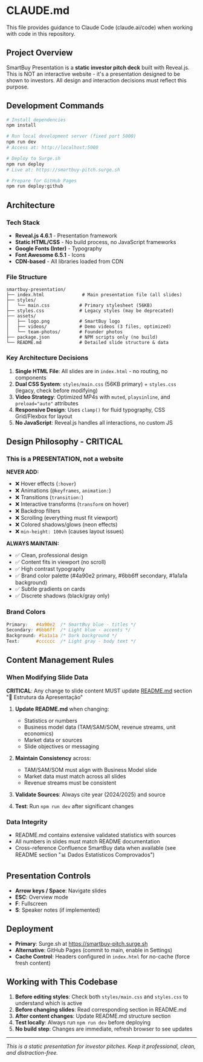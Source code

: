 # CLAUDE.md

This file provides guidance to Claude Code (claude.ai/code) when working with code in this repository.

## Project Overview

SmartBuy Presentation is a **static investor pitch deck** built with Reveal.js. This is NOT an interactive website - it's a presentation designed to be shown to investors. All design and interaction decisions must reflect this purpose.

## Development Commands

```bash
# Install dependencies
npm install

# Run local development server (fixed port 5000)
npm run dev
# Access at: http://localhost:5000

# Deploy to Surge.sh
npm run deploy
# Live at: https://smartbuy-pitch.surge.sh

# Prepare for GitHub Pages
npm run deploy:github
```

## Architecture

### Tech Stack
- **Reveal.js 4.6.1** - Presentation framework
- **Static HTML/CSS** - No build process, no JavaScript frameworks
- **Google Fonts (Inter)** - Typography
- **Font Awesome 6.5.1** - Icons
- **CDN-based** - All libraries loaded from CDN

### File Structure
```
smartbuy-presentation/
├── index.html              # Main presentation file (all slides)
├── styles/
│   └── main.css           # Primary stylesheet (56KB)
├── styles.css             # Legacy styles (may be deprecated)
├── assets/
│   ├── logo.png           # SmartBuy logo
│   ├── videos/            # Demo videos (3 files, optimized)
│   └── team-photos/       # Founder photos
├── package.json           # NPM scripts only (no build)
└── README.md              # Detailed slide structure & data
```

### Key Architecture Decisions

1. **Single HTML File**: All slides are in `index.html` - no routing, no components
2. **Dual CSS System**: `styles/main.css` (56KB primary) + `styles.css` (legacy, check before modifying)
3. **Video Strategy**: Optimized MP4s with `muted`, `playsinline`, and `preload="auto"` attributes
4. **Responsive Design**: Uses `clamp()` for fluid typography, CSS Grid/Flexbox for layout
5. **No JavaScript**: Reveal.js handles all interactions, no custom JS

## Design Philosophy - CRITICAL

### This is a PRESENTATION, not a website

**NEVER ADD:**
- ❌ Hover effects (`:hover`)
- ❌ Animations (`@keyframes`, `animation:`)
- ❌ Transitions (`transition:`)
- ❌ Interactive transforms (`transform` on hover)
- ❌ Backdrop filters
- ❌ Scrolling (everything must fit viewport)
- ❌ Colored shadows/glows (neon effects)
- ❌ `min-height: 100vh` (causes layout issues)

**ALWAYS MAINTAIN:**
- ✅ Clean, professional design
- ✅ Content fits in viewport (no scroll)
- ✅ High contrast typography
- ✅ Brand color palette (#4a90e2 primary, #6bb6ff secondary, #1a1a1a background)
- ✅ Subtle gradients on cards
- ✅ Discrete shadows (black/gray only)

### Brand Colors
```css
Primary:   #4a90e2  /* SmartBuy blue - titles */
Secondary: #6bb6ff  /* Light blue - accents */
Background: #1a1a1a /* Dark background */
Text:      #cccccc  /* Light gray - body text */
```

## Content Management Rules

### When Modifying Slide Data

**CRITICAL**: Any change to slide content MUST update [README.md](README.md) section "🎯 Estrutura da Apresentação"

1. **Update README.md** when changing:
   - Statistics or numbers
   - Business model data (TAM/SAM/SOM, revenue streams, unit economics)
   - Market data or sources
   - Slide objectives or messaging

2. **Maintain Consistency** across:
   - TAM/SAM/SOM must align with Business Model slide
   - Market data must match across all slides
   - Revenue streams must be consistent

3. **Validate Sources**: Always cite year (2024/2025) and source

4. **Test**: Run `npm run dev` after significant changes

### Data Integrity
- README.md contains extensive validated statistics with sources
- All numbers in slides must match README documentation
- Cross-reference Confluence SmartBuy data when available (see README section "📊 Dados Estatísticos Comprovados")

## Presentation Controls

- **Arrow keys / Space**: Navigate slides
- **ESC**: Overview mode
- **F**: Fullscreen
- **S**: Speaker notes (if implemented)

## Deployment

- **Primary**: Surge.sh at https://smartbuy-pitch.surge.sh
- **Alternative**: GitHub Pages (commit to main, enable in Settings)
- **Cache Control**: Headers configured in `index.html` for no-cache (force fresh content)

## Working with This Codebase

1. **Before editing styles**: Check both `styles/main.css` and `styles.css` to understand which is active
2. **Before changing slides**: Read corresponding section in README.md
3. **After content changes**: Update README.md structure section
4. **Test locally**: Always run `npm run dev` before deploying
5. **No build step**: Changes are immediate, refresh browser to see updates

---

*This is a static presentation for investor pitches. Keep it professional, clean, and distraction-free.*

